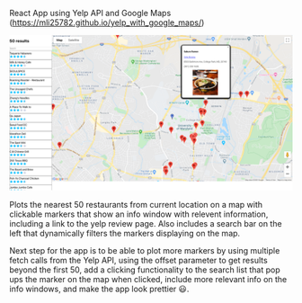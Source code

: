 React App using Yelp API and Google Maps (https://mli25782.github.io/yelp_with_google_maps/)

![](/images/app.png)

Plots the nearest 50 restaurants from current location on a map with clickable markers that show an info window with relevent information, including a link to the yelp review page. Also includes a search bar on the left that dynamically filters the markers displaying on the map.

Next step for the app is to be able to plot more markers by using multiple fetch calls from the Yelp API, using the offset parameter to get results beyond the first 50, add a clicking functionality to the search list that pop ups the marker on the map when clicked, include more relevant info on the info windows, and make the app look prettier :smiley:.
